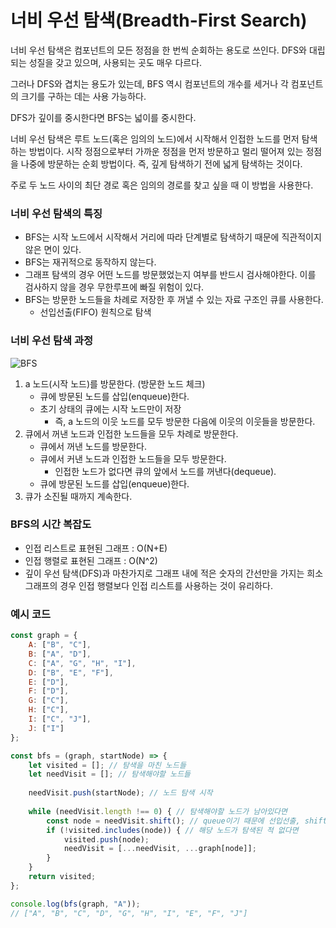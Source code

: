 # 너비 우선 탐색(Breadth-First Search)

너비 우선 탐색은 컴포넌트의 모든 정점을 한 번씩 순회하는 용도로 쓰인다. DFS와 대립되는 성질을 갖고 있으며, 사용되는 곳도 매우 다르다.

그러나 DFS와 겹치는 용도가 있는데, BFS 역시 컴포넌트의 개수를 세거나 각 컴포넌트의 크기를 구하는 데는 사용 가능하다.

DFS가 깊이를 중시한다면 BFS는 넓이를 중시한다.




너비 우선 탐색은 루트 노드(혹은 임의의 노드)에서 시작해서 인접한 노드를 먼저 탐색하는 방법이다.
시작 정점으로부터 가까운 정점을 먼저 방문하고 멀리 떨어져 있는 정점을 나중에 방문하는 순회 방법이다. 즉, 깊게 탐색하기 전에 넓게 탐색하는 것이다.

주로 두 노드 사이의 최단 경로 혹은 임의의 경로를 찾고 싶을 때 이 방법을 사용한다.

### 너비 우선 탐색의 특징
- BFS는 시작 노드에서 시작해서 거리에 따라 단계별로 탐색하기 때문에 직관적이지 않은 면이 있다.
- BFS는 재귀적으로 동작하지 않는다.
- 그래프 탐색의 경우 어떤 노드를 방문했었는지 여부를 반드시 검사해야한다. 이를 검사하지 않을 경우 무한루프에 빠질 위험이 있다.
- BFS는 방문한 노드들을 차례로 저장한 후 꺼낼 수 있는 자료 구조인 큐를 사용한다.
	- 선입선출(FIFO) 원칙으로 탐색


### 너비 우선 탐색 과정
![BFS](https://gmlwjd9405.github.io/images/algorithm-dfs-vs-bfs/bfs-example.png)
1. a 노드(시작 노드)를 방문한다. (방문한 노드 체크)
	- 큐에 방문된 노드를 삽입(enqueue)한다.
	- 초기 상태의 큐에는 시작 노드만이 저장
		- 즉, a 노드의 이웃 노드를 모두 방문한 다음에 이웃의 이웃들을 방문한다.
2. 큐에서 꺼낸 노드과 인접한 노드들을 모두 차례로 방문한다.
	- 큐에서 꺼낸 노드를 방문한다.
	- 큐에서 커낸 노드과 인접한 노드들을 모두 방문한다.
		- 인접한 노드가 없다면 큐의 앞에서 노드를 꺼낸다(dequeue).
	- 큐에 방문된 노드를 삽입(enqueue)한다.
3. 큐가 소진될 때까지 계속한다.


### BFS의 시간 복잡도
- 인접 리스트로 표현된 그래프 : O(N+E)
- 인접 행렬로 표현된 그래프 : O(N^2)
- 깊이 우선 탐색(DFS)과 마찬가지로 그래프 내에 적은 숫자의 간선만을 가지는 희소 그래프의 경우 인접 행렬보다 인접 리스트를 사용하는 것이 유리하다.


### 예시 코드
```js
const graph = { 
	A: ["B", "C"], 
	B: ["A", "D"], 
	C: ["A", "G", "H", "I"],
	D: ["B", "E", "F"], 
	E: ["D"], 
	F: ["D"], 
	G: ["C"], 
	H: ["C"], 
	I: ["C", "J"], 
	J: ["I"] 
}; 

const bfs = (graph, startNode) => { 
	let visited = []; // 탐색을 마친 노드들 
	let needVisit = []; // 탐색해야할 노드들 
	
	needVisit.push(startNode); // 노드 탐색 시작 
	
	while (needVisit.length !== 0) { // 탐색해야할 노드가 남아있다면 
		const node = needVisit.shift(); // queue이기 때문에 선입선출, shift()를 사용한다.
		if (!visited.includes(node)) { // 해당 노드가 탐색된 적 없다면 
			visited.push(node); 
			needVisit = [...needVisit, ...graph[node]]; 
		} 
	} 
	return visited; 
}; 

console.log(bfs(graph, "A")); 
// ["A", "B", "C", "D", "G", "H", "I", "E", "F", "J"]
```
